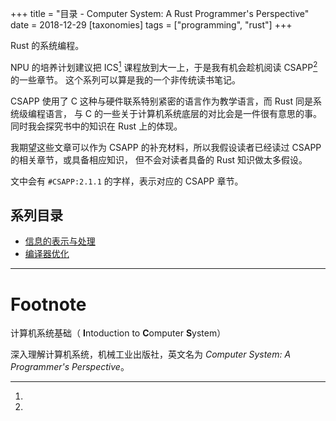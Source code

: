 +++
title = "目录 - Computer System: A Rust Programmer's Perspective"
date = 2018-12-29
[taxonomies]
tags = ["programming", "rust"]
+++

Rust 的系统编程。

<!-- more -->

NPU 的培养计划建议把 ICS[^ics] 课程放到大一上，于是我有机会趁机阅读 CSAPP[^csapp] 的一些章节。
这个系列可以算是我的一个非传统读书笔记。

CSAPP 使用了 C 这种与硬件联系特别紧密的语言作为教学语言，而 Rust 同是系统级编程语言，
与 C 的一些关于计算机系统底层的对比会是一件很有意思的事。
同时我会探究书中的知识在 Rust 上的体现。

我期望这些文章可以作为 CSAPP 的补充材料，所以我假设读者已经读过 CSAPP 的相关章节，或具备相应知识，
但不会对读者具备的 Rust 知识做太多假设。<!-- 本文会把着重点放在 Rust 与 C 不同的地方。 -->

文中会有 `#CSAPP:2.1.1` 的字样，表示对应的 CSAPP 章节。

## 系列目录

- [信息的表示与处理](./csarpp-data.md)
- [编译器优化](./csarpp-opt.md)

---

# Footnote
[^ics]:
计算机系统基础（ **I**ntoduction to **C**omputer **S**ystem）

[^csapp]:
深入理解计算机系统，机械工业出版社，英文名为 *Computer System: A Programmer's Perspective*。

